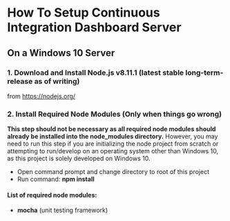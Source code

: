 # How To Setup Continuous Integration Dashboard Server

## On a Windows 10 Server

### 1. Download and Install Node.js v8.11.1 (latest stable long-term-release as of writing)
from https://nodejs.org/

### 2. Install Required Node Modules (Only when things go wrong)
**This step should not be necessary as all required node modules should already be installed into the node_modules directory.** However, you may need to run this step if you are initializing the node project from scratch or attempting to run/develop on an operating system other than Windows 10, as this project is solely developed on Windows 10.

* Open command prompt and change directory to root of this project
* Run command: **npm install <node module>**

#### List of required node modules:

* **mocha** (unit testing framework)